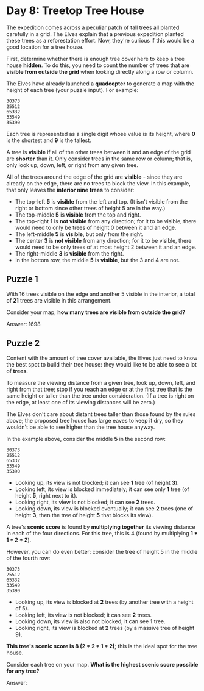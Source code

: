 # Day 8: Treetop Tree House

The expedition comes across a peculiar patch of tall trees all planted carefully in a grid. The Elves explain that a previous expedition planted these trees as a reforestation effort. Now, they're curious if this would be a good location for a tree house.

First, determine whether there is enough tree cover here to keep a tree house **hidden**. To do this, you need to count the number of trees that are **visible from outside the grid** when looking directly along a row or column.

The Elves have already launched a **quadcopter** to generate a map with the height of each tree (your puzzle input). For example:

```
30373
25512
65332
33549
35390
```

Each tree is represented as a single digit whose value is its height, where **0** is the shortest and **9** is the tallest.

A tree is **visible** if all of the other trees between it and an edge of the grid are **shorter** than it. Only consider trees in the same row or column; that is, only look up, down, left, or right from any given tree.

All of the trees around the edge of the grid are **visible** - since they are already on the edge, there are no trees to block the view. In this example, that only leaves the **interior nine trees** to consider:

* The top-left **5** is **visible** from the left and top. (It isn't visible from the right or bottom since other trees of height 5 are in the way.)
* The top-middle **5** is **visible** from the top and right.
* The top-right **1** is **not visible** from any direction; for it to be visible, there would need to only be trees of height 0 between it and an edge.
* The left-middle **5** is **visible**, but only from the right.
* The center **3** is **not visible** from any direction; for it to be visible, there would need to be only trees of at most height 2 between it and an edge.
* The right-middle **3** is **visible** from the right.
* In the bottom row, the middle **5** is **visible**, but the 3 and 4 are not.

## Puzzle 1

With 16 trees visible on the edge and another 5 visible in the interior, a total of **21** trees are visible in this arrangement.

Consider your map; **how many trees are visible from outside the grid?**

Answer: 1698

## Puzzle 2

Content with the amount of tree cover available, the Elves just need to know the best spot to build their tree house: they would like to be able to see a lot of **trees**.

To measure the viewing distance from a given tree, look up, down, left, and right from that tree; stop if you reach an edge or at the first tree that is the same height or taller than the tree under consideration. (If a tree is right on the edge, at least one of its viewing distances will be zero.)

The Elves don't care about distant trees taller than those found by the rules above; the proposed tree house has large eaves to keep it dry, so they wouldn't be able to see higher than the tree house anyway.

In the example above, consider the middle **5** in the second row:

```
30373
25512
65332
33549
35390
```

* Looking up, its view is not blocked; it can see **1** tree (of height **3**).
* Looking left, its view is blocked immediately; it can see only **1** tree (of height **5**, right next to it).
* Looking right, its view is not blocked; it can see **2** trees.
* Looking down, its view is blocked eventually; it can see **2** trees (one of height **3**, then the tree of height **5** that blocks its view).

A tree's **scenic score** is found by **multiplying together** its viewing distance in each of the four directions. For this tree, this is 4 (found by multiplying **1 * 1 * 2 * 2**).

However, you can do even better: consider the tree of height 5 in the middle of the fourth row:

```
30373
25512
65332
33549
35390
```

* Looking up, its view is blocked at **2** trees (by another tree with a height of 5).
* Looking left, its view is not blocked; it can see **2** trees.
* Looking down, its view is also not blocked; it can see **1** tree.
* Looking right, its view is blocked at **2** trees (by a massive tree of height 9).

**This tree's scenic score is 8 (2 * 2 * 1 * 2)**; this is the ideal spot for the tree house.

Consider each tree on your map. **What is the highest scenic score possible for any tree?**

Answer: 